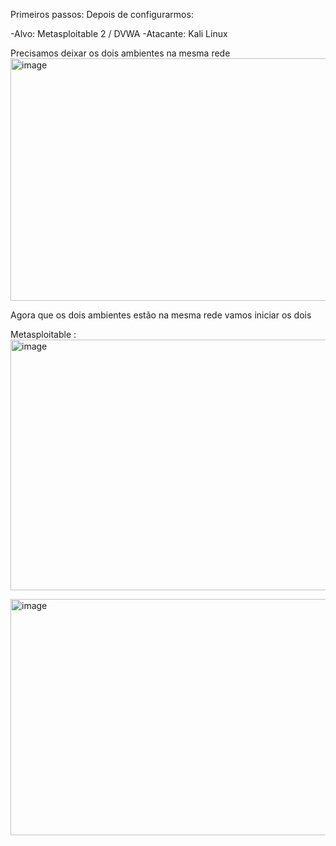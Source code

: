 Primeiros passos:
Depois de configurarmos:

-Alvo: Metasploitable 2 / DVWA
-Atacante: Kali Linux

Precisamos deixar os dois ambientes na mesma rede
<img width="677" height="388" alt="image" src="https://github.com/user-attachments/assets/2daaf14e-7a89-4226-95bd-cc8013ef2db9" />

Agora que os dois ambientes estão na mesma rede vamos iniciar os dois 

Metasploitable :
<img width="581" height="401" alt="image" src="https://github.com/user-attachments/assets/42c8d2c7-b444-44b5-a739-dac55389abad" />

<img width="686" height="378" alt="image" src="https://github.com/user-attachments/assets/a0aafb4f-63a7-486d-8a29-5cf6a643c561" />



